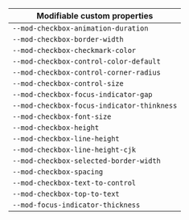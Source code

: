 | Modifiable custom properties |
| --- |
| `--mod-checkbox-animation-duration` |
| `--mod-checkbox-border-width` |
| `--mod-checkbox-checkmark-color` |
| `--mod-checkbox-control-color-default` |
| `--mod-checkbox-control-corner-radius` |
| `--mod-checkbox-control-size` |
| `--mod-checkbox-focus-indicator-gap` |
| `--mod-checkbox-focus-indicator-thinkness` |
| `--mod-checkbox-font-size` |
| `--mod-checkbox-height` |
| `--mod-checkbox-line-height` |
| `--mod-checkbox-line-height-cjk` |
| `--mod-checkbox-selected-border-width` |
| `--mod-checkbox-spacing` |
| `--mod-checkbox-text-to-control` |
| `--mod-checkbox-top-to-text` |
| `--mod-focus-indicator-thickness` |